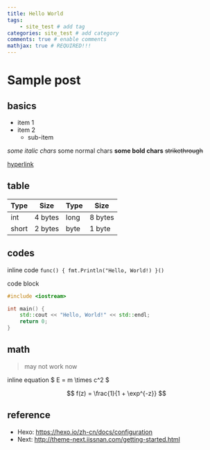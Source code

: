 ```yaml
---
title: Hello World
tags:
    - site_test # add tag
categories: site_test # add category
comments: true # enable comments
mathjax: true # REQUIRED!!!
---
```


# Sample post

## basics

- item 1 
- item 2
    - sub-item

*some italic chars* some normal chars **some bold chars** ~~strikethrough~~

[hyperlink](/)

## table

| Type | Size   | Type | Size   |
| ---  | ---    | ---  | ---    |
| int  | 4 bytes| long | 8 bytes|
| short| 2 bytes| byte | 1 byte |

## codes

inline code `func() { fmt.Println("Hello, World!) }()`

code block

```C++
#include <iostream>

int main() {
    std::cout << "Hello, World!" << std::endl;
    return 0;
}
```

## math

> may not work now

inline equation $ E = m \times c^2 $

$$ f(z) = \frac{1}{1 + \exp^{-z}} $$

## reference

- Hexo: https://hexo.io/zh-cn/docs/configuration
- Next: http://theme-next.iissnan.com/getting-started.html
